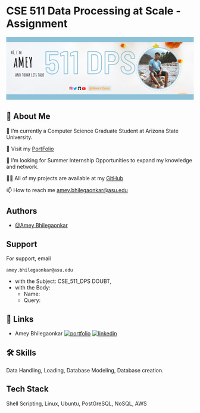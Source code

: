 
# CSE 511 Data Processing at Scale - Assignment

![alt text](https://github.com/ameygoes/ASU_MCS/blob/master/SPRING_23_CLASSES_SEM_2/CSE_511_DATA_PROCESSING_AT_SCALE/ASSIGNMENTS/Assignment_1/images/spark.png)



## 🚀 About Me
🔭 I’m currently a Computer Science Graduate Student at Arizona State University.

🌱 Visit my [PortFolio](https://ameyportfolio.netlify.app/)

👯 I’m looking for Summer Internship Opportunities to expand my knowledge and network.

👨‍💻 All of my projects are available at my [GitHub](https://github.com/ameygoes)

📫 How to reach me amey.bhilegaonkar@asu.edu




## Authors

- [@Amey Bhilegaonkar](https://ameyportfolio.netlify.app/)



## Support

For support, email 

    amey.bhilegaonkar@asu.edu

- with the Subject: CSE_511_DPS DOUBT, 
- with the Body: 
    - Name:
    - Query:
## 🔗 Links

- Amey Bhilegaonkar
    [![portfolio](https://img.shields.io/badge/my_portfolio-000?style=for-the-badge&logo=ko-fi&logoColor=white)](https://ameyportfolio.netlify.app/)
    [![linkedin](https://img.shields.io/badge/linkedin-0A66C2?style=for-the-badge&logo=linkedin&logoColor=white)](https://www.linkedin.com/in/amey-bhilegaonkar-942b70125/)

## 🛠 Skills
Data Handling, Loading, Database Modeling, Database creation.


## Tech Stack

Shell Scripting, Linux, Ubuntu, PostGreSQL, NoSQL, AWS


